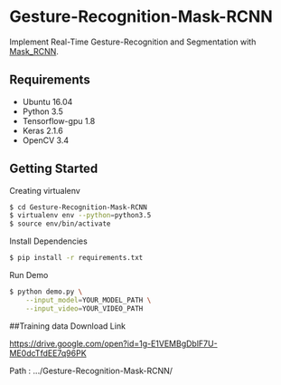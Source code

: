 # Gesture-Recognition-Mask-RCNN
Implement Real-Time Gesture-Recognition and Segmentation with [Mask_RCNN](https://github.com/matterport/Mask_RCNN).

## Requirements
- Ubuntu 16.04
- Python 3.5
- Tensorflow-gpu 1.8
- Keras 2.1.6
- OpenCV 3.4

## Getting Started
Creating virtualenv
```bash
$ cd Gesture-Recognition-Mask-RCNN
$ virtualenv env --python=python3.5
$ source env/bin/activate
```

Install Dependencies
```bash
$ pip install -r requirements.txt
```

Run Demo
```bash
$ python demo.py \
    --input_model=YOUR_MODEL_PATH \
    --input_video=YOUR_VIDEO_PATH
```


##Training data Download Link

https://drive.google.com/open?id=1g-E1VEMBgDblF7U-ME0dcTfdEE7q96PK

Path : .../Gesture-Recognition-Mask-RCNN/
